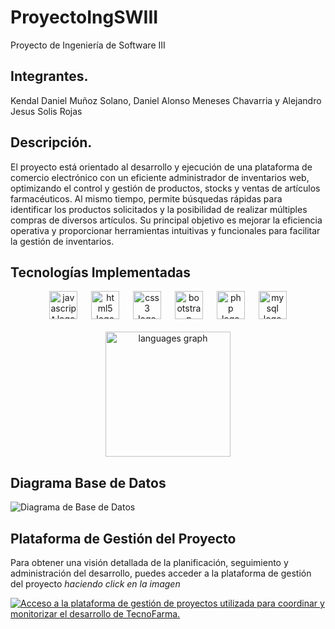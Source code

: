 # ProyectoIngSWIII
Proyecto de Ingeniería de Software III

## Integrantes.
Kendal Daniel Muñoz Solano,  Daniel Alonso Meneses Chavarria y Alejandro Jesus Solis Rojas

## Descripción.
El proyecto está orientado al desarrollo y ejecución de una plataforma de comercio electrónico con un eficiente administrador de inventarios web, optimizando el control y gestión de productos, stocks y ventas de artículos farmacéuticos. Al mismo tiempo, permite búsquedas rápidas para identificar los productos solicitados y la posibilidad de realizar múltiples compras de diversos artículos. Su principal objetivo es mejorar la eficiencia operativa y proporcionar herramientas intuitivas y funcionales para facilitar la gestión de inventarios.

## Tecnologías Implementadas

<div align="center">
  <img src="https://cdn.jsdelivr.net/gh/devicons/devicon/icons/javascript/javascript-original.svg" height="45" alt="javascript logo"  />
  <img width="14" />
  <img src="https://cdn.jsdelivr.net/gh/devicons/devicon/icons/html5/html5-plain-wordmark.svg" height="45" alt="html5 logo"  />
  <img width="14" />
  <img src="https://cdn.jsdelivr.net/gh/devicons/devicon/icons/css3/css3-plain-wordmark.svg" height="45" alt="css3 logo"  />
  <img width="14" />
  <img src="https://cdn.jsdelivr.net/gh/devicons/devicon/icons/bootstrap/bootstrap-original-wordmark.svg" height="45" alt="bootstrap logo"  />
  <img width="14" />
  <img src="https://skillicons.dev/icons?i=php" height="45" alt="php logo"  />
  <img width="14" />
  <img src="https://cdn.simpleicons.org/mysql/4479A1" height="45" alt="mysql logo"  />
</div>

<br>

<div align="center">
  <img src="https://github-readme-stats.vercel.app/api/top-langs?username=DaniiMS506&locale=es&hide_title=false&layout=compact&card_width=320&langs_count=5&theme=dracula&hide_border=true&order=2" height="200" alt="languages graph"  />
</div>

## Diagrama Base de Datos
![Diagrama de Base de Datos](Documentación/Diagramas/Diagrama%20DB.png "Diagrama de la Base de Datos")

##

## Plataforma de Gestión del Proyecto
Para obtener una visión detallada de la planificación, seguimiento y administración del desarrollo, puedes acceder a la plataforma de gestión del proyecto *haciendo click en la imagen*

[![Acceso a la plataforma de gestión de proyectos utilizada para coordinar y monitorizar el desarrollo de TecnoFarma.](https://media.licdn.com/dms/image/D5612AQEkh5mb6ixu3w/article-cover_image-shrink_720_1280/0/1677409231085?e=2147483647&v=beta&t=jTGsX2U-7kXTPjDdUZ9zu_-1WF9r32kMM7H38OOK7kU)](https://trello.com/invite/b/666b8e8964c67a5833c8e931/ATTI1cfc0d167ae3f57661620207aadd0007180ABB87/project-management "Acceder a la plataforma de gestión del proyecto"
)

##
###
